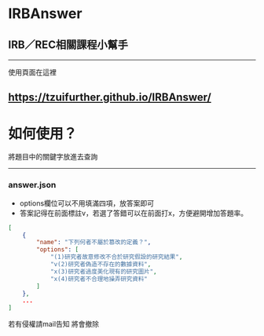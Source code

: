 # IRBAnswer

## IRB／REC相關課程小幫手

----------

使用頁面在這裡

https://tzuifurther.github.io/IRBAnswer/
----------

# 如何使用？

將題目中的關鍵字放進去查詢

----------


### answer.json

* options欄位可以不用填滿四項，放答案即可
* 答案記得在前面標註v，若選了答錯可以在前面打x，方便避開增加答題率。

```json
[
	{
		"name": "下列何者不屬於篡改的定義？",
		"options": [
			"(1)研究者故意修改不合於研究假設的研究結果",
			"v(2)研究者偽造不存在的數據資料",
			"x(3)研究者過度美化現有的研究圖片",
			"x(4)研究者不合理地操弄研究資料"
		]
	},
	...
]
```

若有侵權請mail告知 將會撤除
